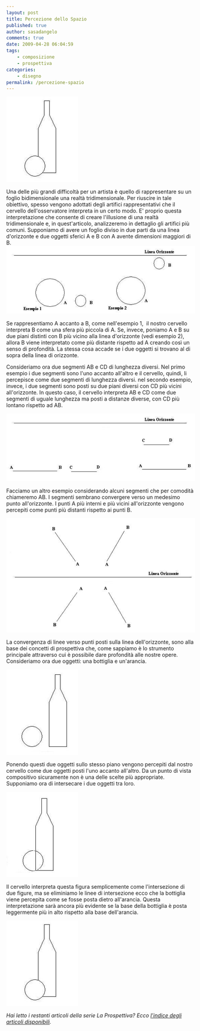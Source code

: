 ```yaml
---
layout: post
title: Percezione dello Spazio
published: true
author: sasadangelo
comments: true
date: 2009-04-28 06:04:59
tags:
    - composizione
    - prospettiva
categories:
    - disegno
permalink: /percezione-spazio
---
```


![percezione-spazio](/wp-content/uploads/percezione-spazio-6.jpg "Percezione dello Spazio")

Una delle più grandi difficoltà per un artista è quello di rappresentare su un foglio bidimensionale una realtà tridimensionale. Per riuscire in tale obiettivo, spesso vengono adottati degli artifici rappresentativi che il cervello dell'osservatore interpreta in un certo modo. E' proprio questa interpretazione che consente di creare l'illusione di una realtà tridimensionale e, in quest'articolo, analizzeremo in dettaglio gli artifici più comuni. Supponiamo di avere un foglio diviso in due parti da una linea d'orizzonte e due oggetti sferici A e B con A avente dimensioni maggiori di B. ![Percezione dello Spazio](/wp-content/uploads/percezione-spazio-1.jpg "Percezione dello Spazio")

Se rappresentiamo A accanto a B, come nell'esempio 1,  il nostro cervello interpreta B come una sfera più piccola di A. Se, invece, poniamo A e B su due piani distinti con B più vicino alla linea d'orizzonte (vedi esempio 2), allora B viene interpretato come più distante rispetto ad A creando così un senso di profondità. La stessa cosa accade se i due oggetti si trovano al di sopra della linea di orizzonte.

Consideriamo ora due segmenti AB e CD di lunghezza diversi. Nel primo esempio i due segmenti sono l'uno accanto all'altro e il cervello, quindi, li percepisce come due segmenti di lunghezza diversi. nel secondo esempio, invece, i due segmenti sono posti su due piani diversi con CD più vicini all'orizzonte. In questo caso, il cervello interpreta AB e CD come due segmenti di uguale lunghezza ma posti a distanze diverse, con CD più lontano rispetto ad AB.

![Percezione dello Spazio](/wp-content/uploads/percezione-spazio-2.jpg "Percezione dello Spazio")

Facciamo un altro esempio considerando alcuni segmenti che per comodità chiameremo AB. I segmenti sembrano convergere verso un medesimo punto all'orizzonte. I punti A più interni e più vicini all'orizzonte vengono percepiti come punti più distanti rispetto ai punti B.

![Percezione dello Spazio](/wp-content/uploads/percezione-spazio-3.jpg "Percezione dello Spazio")

La convergenza di linee verso punti posti sulla linea dell'orizzonte, sono alla base dei concetti di prospettiva che, come sappiamo è lo strumento principale attraverso cui è possibile dare profondità alle nostre opere. Consideriamo ora due oggetti: una bottiglia e un'arancia.

![Percezione dello Spazio](/wp-content/uploads/percezione-spazio-4.jpg "Percezione dello Spazio")

Ponendo questi due oggetti sullo stesso piano vengono percepiti dal nostro cervello come due oggetti posti l'uno accanto all'altro. Da un punto di vista compositivo sicuramente non è una delle scelte più appropriate. Supponiamo ora di intersecare i due oggetti tra loro.

![Percezione dello Spazio](/wp-content/uploads/percezione-spazio-5.jpg "Percezione dello Spazio")

Il cervello interpreta questa figura semplicemente come l'intersezione di due figure, ma se eliminiamo le linee di intersezione ecco che la bottiglia viene percepita come se fosse posta dietro all'arancia. Questa interpretazione sarà ancora più evidente se la base della bottiglia è posta leggermente più in alto rispetto alla base dell'arancia.

![Percezione dello Spazio](/wp-content/uploads/percezione-spazio-6.jpg "Percezione dello Spazio")

_Hai letto i restanti articoli della serie La Prospettiva? Ecco [l’indice degli articoli disponibili](https://www.disegnoepittura.it/prospettiva/ "La Prospettiva")._
